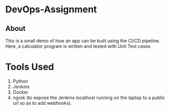 # DevOps-Assignment

## About
This is a small demo of how an app can be built using the CI/CD pipeline. Here, a calculator program is written and tested with Unit Test cases

# Tools Used
1. Python
2. Jenkins
3. Docker
4. ngrok (to expose the Jenkins localhost running on the laptop to a public url so as to add webhooks).
